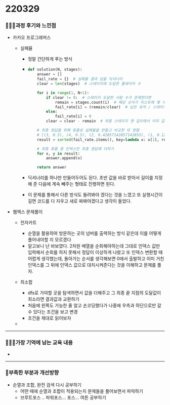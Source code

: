 # 220329

### 👨🏼‍🏫과정 후기와 느낀점

- 카카오 프로그래머스

  - 실패율

    - 정말 간단하게 푸는 방식

    - ```python
      def solution(N, stages):
          answer = []
          fail_rate = {}  # 실패율 결과 담을 딕셔너리
          clear = len(stages)  # 스테이지에 도달한 플레이어 수
      
          for i in range(1, N+1):
              if clear != 0:  # 스테이지 도달한 사람 수가 존재한다면
                  remain = stages.count(i)  # 해당 숫자가 리스트에 몇 개 있는지 세기
                  fail_rate[i] = (remain/clear)  # 남은 유저 / 스테이지에 도달한 플레이어 수
              else: 
                  fail_rate[i] = 0
              clear = clear - remain  # 최종 스테이지 깬 길이에서 이미 값을 구한 사람들의 수 빼기
      
          # 최종 정답을 위해 튜플로 실패율을 만들고 비교한 뒤 정렬
          # [(3, 0.5), (4, 0.5), (2, 0.42857142857142855), (1, 0.125), (5, 0.0)]
          result = sorted(fail_rate.items(), key=lambda x: x[1], reverse=True)
      
          # 최종 튜플 중 인덱스만 최종 정답에 더하기
          for x, y in result:
              answer.append(x)
      
          return answer
      ```

    - 딕셔너리를 하나만 만들어두어도 된다. 초반 값을 바로 받아서 길이를 지정해 준 다음에 계속 빼주는 형태로 진행하면 된다.

    - 이 문제를 통해서 다른 방식도 돌려봐야 겠다는 것을 느꼈고 또 실행시간이 길면 코드를 다 지우고 새로 짜봐야겠다고 생각이 들었다.




- 웹엑스 문제풀이

  - 전자카트

    - 순열을 활용하여 방문하는 곳의 넘버를 출력하는 방식 같은데 이를 어떻게 풀어내야할 지 모르겠다
    - 알고보니 난 바보였다. 2차원 배열을 순회해야하는데 그대로 인덱스 값만 입력해서 순회를 하지 못해서 정답이 이상하게 나왔고 또 인덱스 변환할 때 어렵게 생각했는데, 돌아가는 순서를 생각해보면 0에서 출발하고 이미 거친 인덱스를 그 뒤에 인덱스 값으로 대치시켜준다는 것을 이해하고 문제를 풀자.

  - 최소합

    - dfs로 가야할 곳을 탐색하면서 값을 더해주고 그 최종 끝 지점의 도달값이 최소라면 결과값과 교환하기
    - 처음에 왼쪽도 가능한 줄 알고 손코딩했다가 나중에 우측과 하단으로만 갈 수 있다는 조건을 보고 변경
    - 조건을 제대로 읽어보자

  - 


---

### 💁🏼‍♂️가장 기억에 남는 교육 내용

- 

---

### 💫부족한 부분과 개선방향

- 순열과 조합, 완전 검색 다시 공부하기
  - 어떤 때에 순열과 조합이 적용되는지 문제들을 풀어보면서 파악하기
  - 브루트포스 .. 파워포스... 포스... 여튼 공부하기
